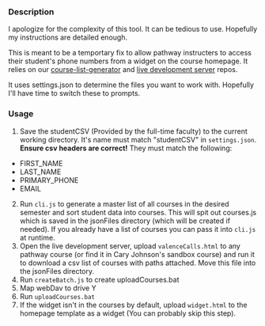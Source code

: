 ### Description ###
I apologize for the complexity of this tool. It can be tedious to use. Hopefully my instructions are detailed enough. 

This is meant to be a temportary fix to allow pathway instructers to access their student's phone numbers from a widget on the course homepage. It relies on our [course-list-generator](https://github.com/byuitechops/course-list-generator) and [live development server](https://github.com/byuitechops/live-development-server) repos.

It uses settings.json to determine the files you want to work with. Hopefully I'll have time to switch these to prompts.


### Usage ###
1. Save the studentCSV (Provided by the full-time faculty) to the current working directory. It's name must match "studentCSV" in `settings.json`. **Ensure csv headers are correct!** They must match the following: 
* FIRST_NAME
* LAST_NAME
* PRIMARY_PHONE
* EMAIL
2. Run `cli.js` to generate a master list of all courses in the desired semester and sort student data into courses. This will spit out courses.js which is saved in the jsonFiles directory (which will be created if needed). If you already have a list of courses you can pass it into `cli.js` at runtime.
3. Open the live development server, upload `valenceCalls.html` to any pathway course (or find it in Cary Johnson's sandbox course) and run it to download a csv list of courses with paths attached. Move this file into the jsonFiles directory.
4. Run `createBatch.js` to create uploadCourses.bat
5. Map webDav to drive Y
6. Run `uploadCourses.bat`
7. If the widget isn't in the courses by default, upload `widget.html` to the homepage template as a widget (You can probably skip this step).
